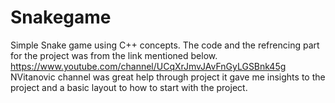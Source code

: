 # Snakegame
Simple Snake game using C++ concepts.
The code and the refrencing part for the project was from the link mentioned below.
https://www.youtube.com/channel/UCqXrJmvJAvFnGyLGSBnk45g
NVitanovic channel was great help through project it gave me insights to the project and a basic layout to how to start with the project.
